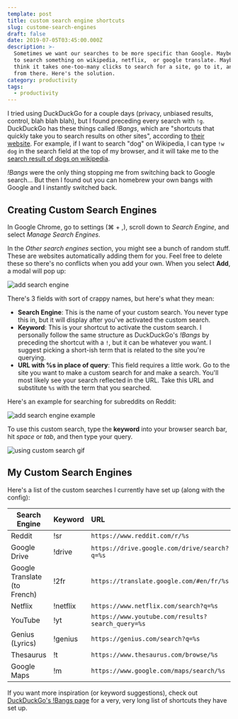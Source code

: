 ```yaml
---
template: post
title: custom search engine shortcuts
slug: custome-search-engines
draft: false
date: 2019-07-05T03:45:00.000Z
description: >-
  Sometimes we want our searches to be more specific than Google. Maybe we want
  to search something on wikipedia, netflix,  or google translate. Maybe you
  think it takes one-too-many clicks to search for a site, go to it, and search
  from there. Here's the solution.
category: productivity
tags:
  - productivity
---
```

I tried using DuckDuckGo for a couple days (privacy, unbiased results, control, blah blah blah), but I found preceding every search with `!g`. DuckDuckGo has these things called _!Bangs_, which are "shortcuts that quickly take you to search results on other sites", according to [their website](https://duckduckgo.com/bang). For example, if I want to search "dog" on Wikipedia, I can type `!w dog` in the search field at the top of my browser, and it will take me to the [search result of dogs on wikipedia](https://en.wikipedia.org/wiki/Dog).

_!Bangs_ were the only thing stopping me from switching back to Google search... But then I found out you can homebrew your own bangs with Google and I instantly switched back.

## Creating Custom Search Engines

In Google Chrome, go to settings (⌘ + ,), scroll down to _Search Engine_, and select _Manage Search Engines_.

In the _Other search engines_ section, you might see a bunch of random stuff. These are websites automatically adding them for you. Feel free to delete these so there's no conflicts when you add your own. When you select **Add**, a modal will pop up:

![add search engine](/media/custom_search_engine.png "Add New Search Engine")

There's 3 fields with sort of crappy names, but here's what they mean:

* **Search Engine**: This is the name of your custom search. You never type this in, but it will display after you've activated the custom search.
* **Keyword**: This is your shortcut to activate the custom search. I personally follow the same structure as DuckDuckGo's _!Bangs_ by preceding the shortcut with a `!`, but it can be whatever you want. I suggest picking a short-ish term that is related to the site you're querying.
* **URL with %s in place of query**: This field requires a little work. Go to the site you want to make a custom search for and make a search. You'll most likely see your search reflected in the URL. Take this URL and substitute `%s` with the term that you searched.

Here's an example for searching for subreddits on Reddit:

![add search engine example](/media/custom_search_example.png "New Search Engine Example")

To use this custom search, type the **keyword** into your browser search bar, hit _space_ or _tab_, and then type your query.

![using custom search gif](/media/custom_search.gif "Using Custom Search")

## My Custom Search Engines

Here's a list of the custom searches I currently have set up (along with the config):

| Search Engine | Keyword | URL |
|--------|-----|:-----------------------------|
| Reddit | !sr | `https://www.reddit.com/r/%s` |
| Google Drive | !drive | `https://drive.google.com/drive/search?q=%s` |
| Google Translate (to French) | !2fr | `https://translate.google.com/#en/fr/%s` |
| Netflix | !netflix | `https://www.netflix.com/search?q=%s` |
| YouTube | !yt | `https://www.youtube.com/results?search_query=%s` |
| Genius (Lyrics) | !genius | `https://genius.com/search?q=%s` |
| Thesaurus | !t | `https://www.thesaurus.com/browse/%s` |
| Google Maps | !m | `https://www.google.com/maps/search/%s` |

If you want more inspiration (or keyword suggestions), check out [DuckDuckGo's !Bangs page](https://duckduckgo.com/bang) for a very, very long list of shortcuts they have set up.
